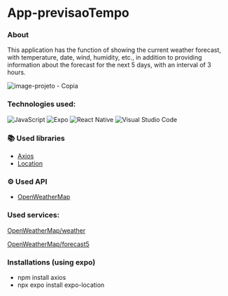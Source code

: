 # App-previsaoTempo

### About
This application has the function of showing the current weather forecast, with temperature, date, wind, humidity, etc., in addition to providing information about the forecast for the next 5 days, with an interval of 3 hours.


![image-projeto - Copia](https://user-images.githubusercontent.com/99768939/231847834-38ff7d38-72f0-40a9-ad1b-379aaf9abc98.jpg)

### Technologies used:

![JavaScript](https://img.shields.io/badge/JavaScript-F7DF1E?style=for-the-badge&logo=javascript&logoColor=black)
![Expo](https://img.shields.io/badge/Expo-5277C3?style=for-the-badge&logo=expo&logoColor=white)
![React Native](https://img.shields.io/badge/React_Native-20232A?style=for-the-badge&logo=react&logoColor=61DAFB)
![Visual Studio Code](https://img.shields.io/badge/Visual_Studio_Code-0078D4?style=for-the-badge&logo=visual%20studio%20code&logoColor=white)

### 📚 Used libraries
- [Axios](https://axios-http.com/ptbr/docs/intro)
- [Location](https://docs.expo.dev/versions/latest/sdk/location/)

### ⚙ Used API
- [OpenWeatherMap](https://openweathermap.org/)

### Used services:
[OpenWeatherMap/weather](https://openweathermap.org/current)

[OpenWeatherMap/forecast5](https://openweathermap.org/forecast5)

### Installations (using expo)
- npm install axios
- npx expo install expo-location
